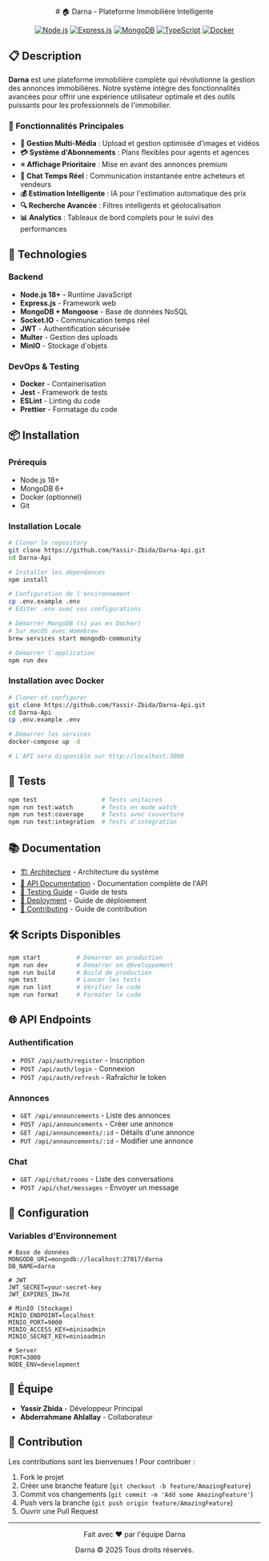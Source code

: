 <div align="center">
# 🏠 Darna - Plateforme Immobilière Intelligente

[![Node.js](https://img.shields.io/badge/Node.js-18+-green.svg)](https://nodejs.org/)
[![Express.js](https://img.shields.io/badge/Express.js-4.x-blue.svg)](https://expressjs.com/)
[![MongoDB](https://img.shields.io/badge/MongoDB-6.x-green.svg)](https://www.mongodb.com/)
[![TypeScript](https://img.shields.io/badge/TypeScript-5.x-blue.svg)](https://www.typescriptlang.org/)
[![Docker](https://img.shields.io/badge/Docker-3.x-blue.svg)](https://www.docker.com/)
</div>

## 📋 Description

**Darna** est une plateforme immobilière complète qui révolutionne la gestion des annonces immobilières. Notre système intègre des fonctionnalités avancées pour offrir une expérience utilisateur optimale et des outils puissants pour les professionnels de l'immobilier.

### 🌟 Fonctionnalités Principales

- **📱 Gestion Multi-Média** : Upload et gestion optimisée d'images et vidéos
- **💳 Système d'Abonnements** : Plans flexibles pour agents et agences
- **⭐ Affichage Prioritaire** : Mise en avant des annonces premium
- **💬 Chat Temps Réel** : Communication instantanée entre acheteurs et vendeurs
- **💰 Estimation Intelligente** : IA pour l'estimation automatique des prix
- **🔍 Recherche Avancée** : Filtres intelligents et géolocalisation
- **📊 Analytics** : Tableaux de bord complets pour le suivi des performances

## 🚀 Technologies

### Backend
- **Node.js 18+** - Runtime JavaScript
- **Express.js** - Framework web
- **MongoDB + Mongoose** - Base de données NoSQL
- **Socket.IO** - Communication temps réel
- **JWT** - Authentification sécurisée
- **Multer** - Gestion des uploads
- **MinIO** - Stockage d'objets

### DevOps & Testing
- **Docker** - Containerisation
- **Jest** - Framework de tests
- **ESLint** - Linting du code
- **Prettier** - Formatage du code

## 📦 Installation

### Prérequis
- Node.js 18+ 
- MongoDB 6+
- Docker (optionnel)
- Git

### Installation Locale

```bash
# Cloner le repository
git clone https://github.com/Yassir-Zbida/Darna-Api.git
cd Darna-Api

# Installer les dépendances
npm install

# Configuration de l'environnement
cp .env.example .env
# Éditer .env avec vos configurations

# Démarrer MongoDB (si pas en Docker)
# Sur macOS avec Homebrew
brew services start mongodb-community

# Démarrer l'application
npm run dev
```

### Installation avec Docker

```bash
# Cloner et configurer
git clone https://github.com/Yassir-Zbida/Darna-Api.git
cd Darna-Api
cp .env.example .env

# Démarrer les services
docker-compose up -d

# L'API sera disponible sur http://localhost:3000
```

## 🧪 Tests

```bash
npm test                  # Tests unitaires
npm run test:watch        # Tests en mode watch
npm run test:coverage     # Tests avec couverture
npm run test:integration  # Tests d'intégration
```

## 📚 Documentation

- [🏗️ Architecture](docs/ARCHITECTURE.md) - Architecture du système
- [🔌 API Documentation](docs/API.md) - Documentation complète de l'API
- [🧪 Testing Guide](docs/TESTING.md) - Guide de tests
- [🚀 Deployment](docs/DEPLOYMENT.md) - Guide de déploiement
- [🤝 Contributing](CONTRIBUTING.md) - Guide de contribution

## 🛠️ Scripts Disponibles

```bash
npm start          # Démarrer en production
npm run dev        # Démarrer en développement
npm run build      # Build de production
npm test           # Lancer les tests
npm run lint       # Vérifier le code
npm run format     # Formater le code
```

## 🌐 API Endpoints

### Authentification
- `POST /api/auth/register` - Inscription
- `POST /api/auth/login` - Connexion
- `POST /api/auth/refresh` - Rafraîchir le token

### Annonces
- `GET /api/announcements` - Liste des annonces
- `POST /api/announcements` - Créer une annonce
- `GET /api/announcements/:id` - Détails d'une annonce
- `PUT /api/announcements/:id` - Modifier une annonce

### Chat
- `GET /api/chat/rooms` - Liste des conversations
- `POST /api/chat/messages` - Envoyer un message

## 🔧 Configuration

### Variables d'Environnement

```env
# Base de données
MONGODB_URI=mongodb://localhost:27017/darna
DB_NAME=darna

# JWT
JWT_SECRET=your-secret-key
JWT_EXPIRES_IN=7d

# MinIO (Stockage)
MINIO_ENDPOINT=localhost
MINIO_PORT=9000
MINIO_ACCESS_KEY=minioadmin
MINIO_SECRET_KEY=minioadmin

# Server
PORT=3000
NODE_ENV=development
```

## 👥 Équipe

- **Yassir Zbida** - Développeur Principal
- **Abderrahmane Ahlallay** - Collaborateur

## 🤝 Contribution

Les contributions sont les bienvenues ! Pour contribuer :

1. Fork le projet
2. Créer une branche feature (`git checkout -b feature/AmazingFeature`)
3. Commit vos changements (`git commit -m 'Add some AmazingFeature'`)
4. Push vers la branche (`git push origin feature/AmazingFeature`)
5. Ouvrir une Pull Request

---

<div align="center">
  <p>Fait avec ❤️ par l'équipe Darna</p>
  <p>Darna © 2025 Tous droits réservés.</p>
</div>